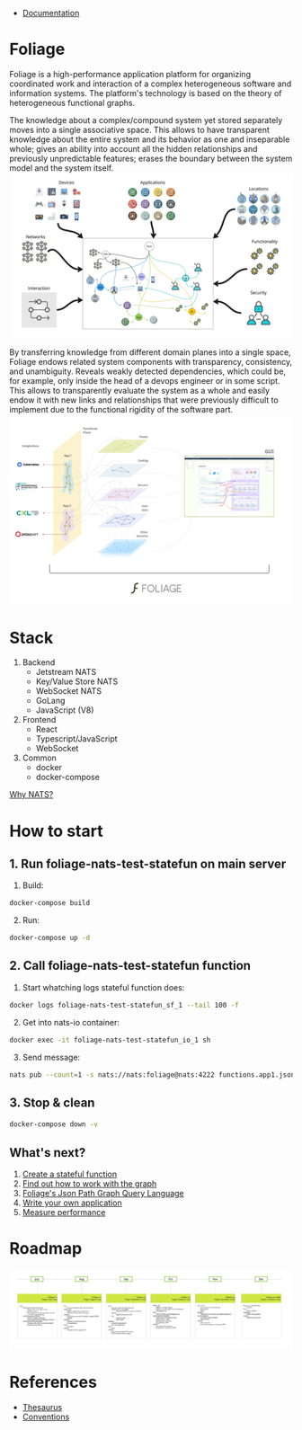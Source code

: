 - [Documentation](https://pkg.go.dev/github.com/foliagecp/sdk)

# Foliage
Foliage is a high-performance application platform for organizing coordinated work and interaction of a complex heterogeneous software and information systems. The platform's technology is based on the theory of heterogeneous functional graphs.

The knowledge about a complex/compound system yet stored separately moves into a single associative space. This allows to have transparent knowledge about the entire system and its behavior as one and inseparable whole; gives an ability into account all the hidden relationships and previously unpredictable features; erases the boundary between the system model and the system itself. 
![Alt text](./docs/pics/FoliageUnification.jpg)

By transferring knowledge from different domain planes into a single space, Foliage endows related system components with transparency, consistency, and unambiguity. Reveals weakly detected dependencies, which could be, for example, only inside the head of a devops engineer or in some script. This allows to transparently evaluate the system as a whole and easily endow it with new links and relationships that were previously difficult to implement due to the functional rigidity of the software part.
![Alt text](./docs/pics/FoliageSingleSpace.jpg)

# Stack
1. Backend
    - Jetstream NATS
    - Key/Value Store NATS
    - WebSocket NATS
    - GoLang
    - JavaScript (V8)
2. Frontend
    - React
    - Typescript/JavaScript
    - WebSocket
3. Common
    - docker
    - docker-compose

[Why NATS?](./docs/technologies_comparison.md)

# How to start
## 1. Run foliage-nats-test-statefun on main server
1. Build: 
```sh
docker-compose build
```
2. Run: 
```sh
docker-compose up -d
```

## 2. Call foliage-nats-test-statefun function
1. Start whatching logs stateful function does:
```sh
docker logs foliage-nats-test-statefun_sf_1 --tail 100 -f
```
2. Get into nats-io container:
```sh
docker exec -it foliage-nats-test-statefun_io_1 sh
```
3. Send message:
```sh
nats pub --count=1 -s nats://nats:foliage@nats:4222 functions.app1.json.master.abc "{\"payload\":{\"foo\":\"bar\"}}"
```

## 3. Stop & clean
```sh
docker-compose down -v
```

## What's next?
1. [Create a stateful function](./docs/deep_dive.md#Create-your-first-foliage-stateful-function)
2. [Find out how to work with the graph](./docs/graph_crud.md)
3. [Foliage's Json Path Graph Query Language](./docs/jpgql.md)
4. [Write your own application](./docs/deep_dive.md#Write-your-own-application)
5. [Measure performance](./docs/performance_measures.md)

# Roadmap
![Roadmap](./docs/pics/Roadmap.jpg)

# References
- [Thesaurus](./docs/thesaurus.md)
- [Conventions](./docs/conventions.md)






